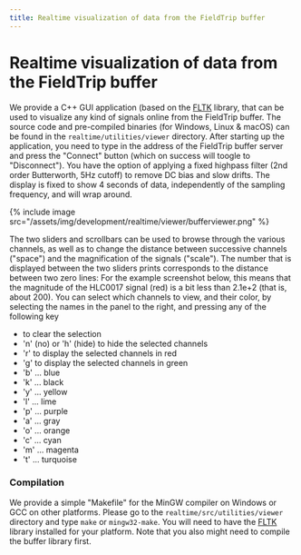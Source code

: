 ```yaml
---
title: Realtime visualization of data from the FieldTrip buffer
---
```


# Realtime visualization of data from the FieldTrip buffer

We provide a C++ GUI application (based on the [FLTK](http://www.fltk.org) library, that can be used to visualize any kind of signals online from the FieldTrip buffer. The source code and pre-compiled binaries (for Windows, Linux & macOS) can be found in the `realtime/utilities/viewer` directory. After starting up the application, you need to type in the address of the FieldTrip buffer server and press the "Connect" button (which on success will toogle to "Disconnect"). You have the option of applying a fixed highpass filter (2nd order Butterworth, 5Hz cutoff) to remove DC bias and slow drifts.
The display is fixed to show 4 seconds of data, independently of the sampling frequency, and will wrap around.

{% include image src="/assets/img/development/realtime/viewer/bufferviewer.png" %}

The two sliders and scrollbars can be used to browse through the various channels, as well as to change the distance between successive channels ("space") and the magnification of the signals ("scale"). The number that is displayed between the two sliders prints corresponds to the distance between two zero lines: For the example screenshot below, this means that the magnitude of the HLC0017 signal (red) is a bit less than 2.1e+2 (that is, about 200). You can select which channels to view, and their color, by selecting the names in the panel to the right, and pressing any of the following key

- <space> to clear the selection
- 'n' (no) or 'h' (hide) to hide the selected channels
- 'r' to display the selected channels in red
- 'g' to display the selected channels in green
- 'b' ... blue
- 'k' ... black
- 'y' ... yellow
- 'l' ... lime
- 'p' ... purple
- 'a' ... gray
- 'o' ... orange
- 'c' ... cyan
- 'm' ... magenta
- 't' ... turquoise

### Compilation

We provide a simple "Makefile" for the MinGW compiler on Windows or GCC on other platforms. Please go to the `realtime/src/utilities/viewer` directory and type `make` or `mingw32-make`. You will need to have the [FLTK](http://www.fltk.org) library installed for your platform. Note that you also might need to compile the buffer library first.
